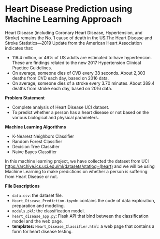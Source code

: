 # **Heart Disease Prediction using Machine Learning Approach**
Heart Disease (including Coronary Heart Disease, Hypertension, and Stroke) remains the No. 1 cause of death in the US.The Heart Disease and Stroke Statistics—2019 Update from the American Heart Association indicates that:
*  116.4 million, or 46% of US adults are estimated to have hypertension. These are findings related to the new 2017 Hypertension Clinical Practice Guidelines. 
*  On average, someone dies of CVD every 38 seconds. About 2,303 deaths from CVD each day, based on 2016 data. 
*  On average, someone dies of a stroke every 3.70 minutes. About 389.4 deaths from stroke each day, based on 2016 data. 

**Problem Statement**


*   Complete analysis of Heart Disease UCI dataset.
*   To predict whether a person has a heart disease or not based on the various biological and physical parameters.

**Machine Learning Algorithms**


*   K-Nearest Neighbors Classifier
*   Random Forest Classifier
*   Decision Tree Classifier 
*   Naive Bayes Classifier

In this machine learning project, we have collected the dataset from UCI https://archive.ics.uci.edu/ml/datasets/statlog+(heart)  and we will be using Machine Learning to make predictions on whether a person is suffering from Heart Disease or not.


**File Descriptions**
* `data.csv`: the dataset file.
* `Heart_Disease_Prediction.ipynb`: contains the code of data exploration, preparation and modeling.
* `models.pkl`: the classification model.
* `heart_disease_app.py`: Flask API that bind between the classification model and the web page.
* **templates:**
`Heart_Disease_Classifier.html`:   a web page that contains a form for heart disease testing.
